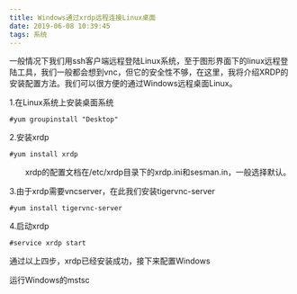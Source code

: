```yaml
---
title: Windows通过xrdp远程连接Linux桌面
date: 2019-06-08 10:39:45
tags: 系统
---
```

一般情况下我们用ssh客户端远程登陆Linux系统，至于图形界面下的linux远程登陆工具，我们一般都会想到vnc，但它的安全性不够，在这里，我将介绍XRDP的安装配置方法。我们可以很方便的通过Windows远程桌面Linux。

<!--more-->

1.在Linux系统上安装桌面系统

`#yum groupinstall "Desktop"`

2.安装xrdp

`#yum install xrdp`

　　xrdp的配置文档在/etc/xrdp目录下的xrdp.ini和sesman.in，一般选择默认。

3.由于xrdp需要vncserver，在此我们安装tigervnc-server

`#yum install tigervnc-server`

4.启动xrdp

`#service xrdp start`

通过以上四步，xrdp已经安装成功，接下来配置Windows

运行Windows的mstsc

